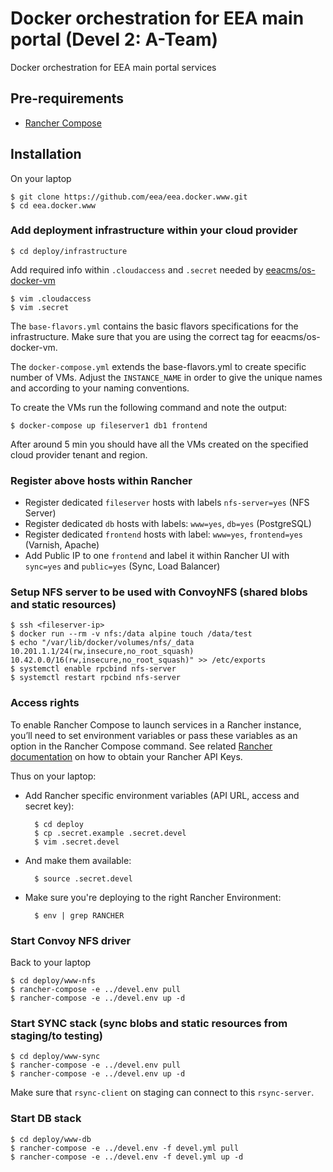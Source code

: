 # Docker orchestration for EEA main portal (Devel 2: A-Team)

Docker orchestration for EEA main portal services

## Pre-requirements

* [Rancher Compose](http://docs.rancher.com/rancher/rancher-compose/)

## Installation

On your laptop

    $ git clone https://github.com/eea/eea.docker.www.git
    $ cd eea.docker.www

### Add deployment infrastructure within your cloud provider

    $ cd deploy/infrastructure

Add required info within `.cloudaccess` and `.secret` needed by [eeacms/os-docker-vm](https://github.com/eea/eea.docker.openstack.host#usage)

    $ vim .cloudaccess
    $ vim .secret


The `base-flavors.yml` contains the basic flavors specifications for the infrastructure. Make sure that you are using the correct tag for eeacms/os-docker-vm.

The `docker-compose.yml` extends the base-flavors.yml to create specific number of VMs. Adjust the `INSTANCE_NAME` in order to give the unique names and according to your naming conventions.

To create the VMs run the following command and note the output:

    $ docker-compose up fileserver1 db1 frontend

After around 5 min you should have all the VMs created on the specified cloud provider tenant and region.

### Register above hosts within Rancher

* Register dedicated `fileserver` hosts with labels `nfs-server=yes` (NFS Server)
* Register dedicated `db` hosts with labels: `www=yes`, `db=yes` (PostgreSQL)
* Register dedicated `frontend` hosts with label: `www=yes`, `frontend=yes` (Varnish, Apache)
* Add Public IP to one `frontend` and label it within Rancher UI with `sync=yes` and `public=yes` (Sync, Load Balancer)

### Setup NFS server to be used with ConvoyNFS (shared blobs and static resources)

    $ ssh <fileserver-ip>
    $ docker run --rm -v nfs:/data alpine touch /data/test
    $ echo "/var/lib/docker/volumes/nfs/_data 10.201.1.1/24(rw,insecure,no_root_squash) 10.42.0.0/16(rw,insecure,no_root_squash)" >> /etc/exports
    $ systemctl enable rpcbind nfs-server
    $ systemctl restart rpcbind nfs-server

### Access rights

To enable Rancher Compose to launch services in a Rancher instance, you’ll need to set environment variables or pass
these variables as an option in the Rancher Compose command.
See related [Rancher documentation](https://docs.rancher.com/rancher/v1.0/en/configuration/api-keys/#adding-environment-api-keys)
on how to obtain your Rancher API Keys.

Thus on your laptop:

* Add Rancher specific environment variables (API URL, access and secret key):

        $ cd deploy
        $ cp .secret.example .secret.devel
        $ vim .secret.devel

* And make them available:

        $ source .secret.devel

* Make sure you're deploying to the right Rancher Environment:

        $ env | grep RANCHER

### Start Convoy NFS driver

Back to your laptop

    $ cd deploy/www-nfs
    $ rancher-compose -e ../devel.env pull
    $ rancher-compose -e ../devel.env up -d

### Start SYNC stack (sync blobs and static resources from staging/to testing)

    $ cd deploy/www-sync
    $ rancher-compose -e ../devel.env pull
    $ rancher-compose -e ../devel.env up -d

Make sure that `rsync-client` on staging can connect to this `rsync-server`.


### Start DB stack

    $ cd deploy/www-db
    $ rancher-compose -e ../devel.env -f devel.yml pull
    $ rancher-compose -e ../devel.env -f devel.yml up -d
